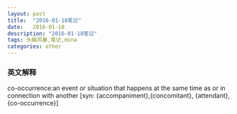 ```yaml
---
layout: post
title:  "2016-01-18笔记"
date:   2016-01-18
description: "2016-01-18笔记"
tags: 头脑风暴,笔记,mina
categories: other
---
```


### 英文解释
co-occurrence:an event or situation that happens at the same time as or in connection with another [syn: {accompaniment},{concomitant}, {attendant}, {co-occurrence}]
